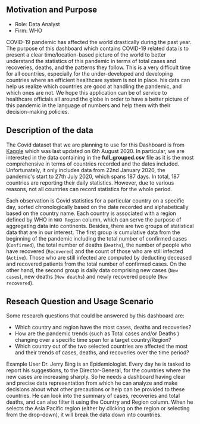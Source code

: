 ## Motivation and Purpose

* Role: Data Analyst
* Firm: WHO

COVID-19 pandemic has affected the world drastically during the past year. The purpose of this dashboard which contains COVID-19 related data is to present a clear time/location-based picture of the world to better understand the statistics of this pandemic in terms of total cases and recoveries, deaths, and the patterns they follow. This is a very difficult time for all countries, especially for the under-developed and developing countries where an efficient healthcare system is not in place. his data can help us realize which countries are good at handling the pandemic, and which ones are not.
We hope this application can be of service to healthcare officials all around the globe in order to have a better picture of this pandemic in the language of numbers and help them with their decision-making policies.


## Description of the data

The Covid dataset that we are planning to use for this Dashboard is from [Kaggle](https://www.kaggle.com/imdevskp/corona-virus-report) which was last updated on 6th August 2020. In particular, we are interested in the data containing in the **full_grouped.csv** file as it is the most comprehensive in terms of countries recorded and the dates included. Unfortunately, it only includes data from 22nd January 2020, the pandemic's start to 27th July 2020, which spans 187 days. In total, 187 countries are reporting their daily statistics. However, due to various reasons, not all countries can record statistics for the whole period.

Each observation is Covid statistics for a particular country on a specific day, sorted chronologically based on the date recorded and alphabetically based on the country name. Each country is associated with a region defined by WHO in `WHO Region` column, which can serve the purpose of aggregating data into continents. Besides, there are two groups of statistical data that are in our interest. The first group is cumulative data from the beginning of the pandemic including the total number of confirmed cases (`Confirmed`), the total number of deaths (`Deaths`), the number of people who have recovered (`Recovered`) and the count of those who are still infected (`Active`). Those who are still infected are computed by deducting deceased and recovered patients from the total number of confirmed cases. On the other hand, the second group is daily data comprising new cases (`New cases`), new deaths (`New deaths`) and newly recovered people (`New recovered`).


## Reseach Question and Usage Scenario

Some research questions that could be answered by this dashboard are:

* Which country and region have the most cases, deaths and recoveries?
* How are the pandemic trends (such as Total cases and/or Deaths ) changing over a specific time span for a target country/Region?
* Which country out of the two selected countries are affected the most and their trends of cases, deaths, and recoveries over the time period?

Example User
Dr. Jerry Bing is an Epidemiologist. Every day he is tasked to report his suggestions, to the Director-General, for the countries where the new cases are increasing sharply. So he needs a dashboard having clear and precise data representation from which he can analyze and make decisions about what other precautions or help can be provided to these countries. He can look into the summary of cases, recoveries and total deaths, and can also filter it using the Country and Region column. When he selects the Asia Pacific region (either by clicking on the region or selecting from the drop-down), it will break the data down into countries.
